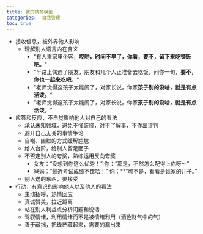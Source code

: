 ```yaml
---
title: 我的情商模型
categories:  自我管理
toc: true
---
```






- 接收信息，被外界他人影响
  - 理解别人语言内在含义
    - ”有人来家里坐客，**哎哟，时间不早了，你看，要不，留下来吃顿饭吧。**“
    - ”半路上偶遇了朋友，朋友和几个人正准备去吃饭，问你一句，**要不，你也一起来吃吧**。“
    - ”老师觉得这孩子太能闹了，对家长说，你家**孩子别的没啥，就是有点活泼。**“
    - ”老师觉得这孩子太能闹了，对家长说，你家**孩子别的没啥，就是有点活泼。**“
- 应答和反应，不自觉影响他人对自己的看法
  - 承认未知领域，避免不懂装懂，对不了解事，不作出评判
  - 避开自己无关的事情争论
  - 自嘲、幽默的方式缓解尴尬
  - 给人台阶，给别人留足面子
  - 不否定别人的夸奖，熟练运用反向夸奖
    - 女友：“没想到你这么优秀！” 你：“那是，不然怎么配得上你呀～”
    - 爸妈：“最近考试成绩不错哈！” 你：**“可不是，看看是谁家的儿子。”
  - 别人送的东西，要接受
- 行动，有意识的影响他人以及他人的看法
  - 主动招呼，热情回应
  - 真诚赞美，拉近距离
  - 站在别人利益点分析问题和说话
  - 驾驭情绪，利用情绪而不是被情绪利用（酒色财气中的气）
  - 善于藏拙，把锋芒藏起来，需要的漏出来